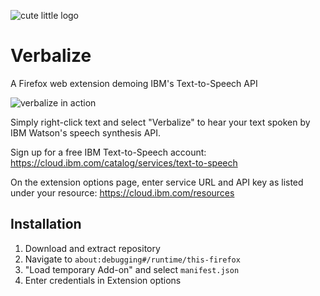 ![cute little logo](https://i.ibb.co/LNp0xZ4/icon.png)
# Verbalize

A Firefox web extension demoing IBM's Text-to-Speech API

![verbalize in action](https://i.ibb.co/2dSZv7M/image.png)

Simply right-click text and select "Verbalize" to hear your text spoken by IBM Watson's speech synthesis API.

Sign up for a free IBM Text-to-Speech account:
https://cloud.ibm.com/catalog/services/text-to-speech

On the extension options page, enter service URL and API key as listed under your resource:
https://cloud.ibm.com/resources

## Installation
1. Download and extract repository
2. Navigate to `about:debugging#/runtime/this-firefox`
3. "Load temporary Add-on" and select `manifest.json`
4. Enter credentials in Extension options
